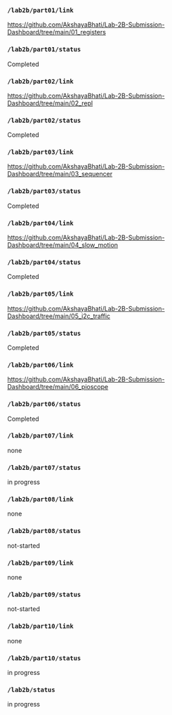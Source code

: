 ### `/lab2b/part01/link`
https://github.com/AkshayaBhati/Lab-2B-Submission-Dashboard/tree/main/01_registers
### `/lab2b/part01/status`
Completed
### `/lab2b/part02/link`
https://github.com/AkshayaBhati/Lab-2B-Submission-Dashboard/tree/main/02_repl
### `/lab2b/part02/status`
Completed
### `/lab2b/part03/link`
https://github.com/AkshayaBhati/Lab-2B-Submission-Dashboard/tree/main/03_sequencer
### `/lab2b/part03/status`
Completed
### `/lab2b/part04/link`
https://github.com/AkshayaBhati/Lab-2B-Submission-Dashboard/tree/main/04_slow_motion
### `/lab2b/part04/status`
Completed
### `/lab2b/part05/link`
https://github.com/AkshayaBhati/Lab-2B-Submission-Dashboard/tree/main/05_i2c_traffic
### `/lab2b/part05/status`
Completed 
### `/lab2b/part06/link`
https://github.com/AkshayaBhati/Lab-2B-Submission-Dashboard/tree/main/06_pioscope
### `/lab2b/part06/status`
Completed
### `/lab2b/part07/link`
none
### `/lab2b/part07/status`
in progress
### `/lab2b/part08/link`
none
### `/lab2b/part08/status`
not-started
### `/lab2b/part09/link`
none
### `/lab2b/part09/status`
not-started
### `/lab2b/part10/link`
none
### `/lab2b/part10/status`
in progress
### `/lab2b/status`
in progress
